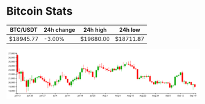 # Bitcoin Stats

BTC/USDT|24h change|24h high|24h low|
|---|---|---|---|
|$18945.77|-3.00%|$19680.00|$18711.87|

<img src="./chart.svg">
